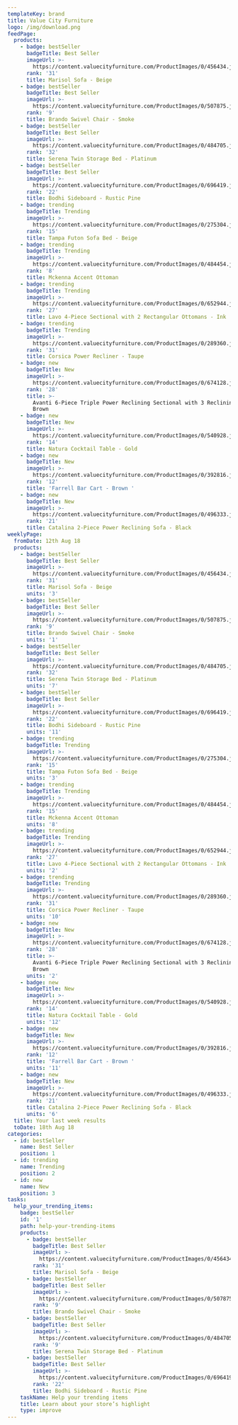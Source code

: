 ```yaml
---
templateKey: brand
title: Value City Furniture
logo: /img/download.png
feedPage:
  products:
    - badge: bestSeller
      badgeTitle: Best Seller
      imageUrl: >-
        https://content.valuecityfurniture.com/ProductImages/0/456434.jpg?impolicy=product-576x576
      rank: '31'
      title: Marisol Sofa - Beige
    - badge: bestSeller
      badgeTitle: Best Seller
      imageUrl: >-
        https://content.valuecityfurniture.com/ProductImages/0/507875.jpg?impolicy=product-65x65
      rank: '9'
      title: Brando Swivel Chair - Smoke
    - badge: bestSeller
      badgeTitle: Best Seller
      imageUrl: >-
        https://content.valuecityfurniture.com/ProductImages/0/484705.jpg?impolicy=product-65x65
      rank: '32'
      title: Serena Twin Storage Bed - Platinum
    - badge: bestSeller
      badgeTitle: Best Seller
      imageUrl: >-
        https://content.valuecityfurniture.com/ProductImages/0/696419.jpg?impolicy=product-65x65
      rank: '22'
      title: Bodhi Sideboard - Rustic Pine
    - badge: trending
      badgeTitle: Trending
      imageUrl: >-
        https://content.valuecityfurniture.com/ProductImages/0/275304.jpg?impolicy=product-65x65
      rank: '15'
      title: Tampa Futon Sofa Bed - Beige
    - badge: trending
      badgeTitle: Trending
      imageUrl: >-
        https://content.valuecityfurniture.com/ProductImages/0/484454.jpg?impolicy=product-65x65
      rank: '8'
      title: Mckenna Accent Ottoman
    - badge: trending
      badgeTitle: Trending
      imageUrl: >-
        https://content.valuecityfurniture.com/ProductImages/0/652944.jpg?impolicy=product-65x65
      rank: '27'
      title: Lavo 4-Piece Sectional with 2 Rectangular Ottomans - Ink
    - badge: trending
      badgeTitle: Trending
      imageUrl: >-
        https://content.valuecityfurniture.com/ProductImages/0/289360.jpg?impolicy=product-65x65
      rank: '31'
      title: Corsica Power Recliner - Taupe
    - badge: new
      badgeTitle: New
      imageUrl: >-
        https://content.valuecityfurniture.com/ProductImages/0/674128.jpg?impolicy=product-65x65
      rank: '28'
      title: >-
        Avanti 6-Piece Triple Power Reclining Sectional with 3 Reclining Seats -
        Brown
    - badge: new
      badgeTitle: New
      imageUrl: >-
        https://content.valuecityfurniture.com/ProductImages/0/540928.jpg?impolicy=product-65x65
      rank: '14'
      title: Natura Cocktail Table - Gold
    - badge: new
      badgeTitle: New
      imageUrl: >-
        https://content.valuecityfurniture.com/ProductImages/0/392816.jpg?impolicy=product-65x65
      rank: '12'
      title: 'Farrell Bar Cart - Brown '
    - badge: new
      badgeTitle: New
      imageUrl: >-
        https://content.valuecityfurniture.com/ProductImages/0/496333.jpg?impolicy=product-65x65
      rank: '21'
      title: Catalina 2-Piece Power Reclining Sofa - Black
weeklyPage:
  fromDate: 12th Aug 18
  products:
    - badge: bestSeller
      badgeTitle: Best Seller
      imageUrl: >-
        https://content.valuecityfurniture.com/ProductImages/0/456434.jpg?impolicy=product-576x576
      rank: '31'
      title: Marisol Sofa - Beige
      units: '3'
    - badge: bestSeller
      badgeTitle: Best Seller
      imageUrl: >-
        https://content.valuecityfurniture.com/ProductImages/0/507875.jpg?impolicy=product-65x65
      rank: '9'
      title: Brando Swivel Chair - Smoke
      units: '1'
    - badge: bestSeller
      badgeTitle: Best Seller
      imageUrl: >-
        https://content.valuecityfurniture.com/ProductImages/0/484705.jpg?impolicy=product-65x65
      rank: '32'
      title: Serena Twin Storage Bed - Platinum
      units: '7'
    - badge: bestSeller
      badgeTitle: Best Seller
      imageUrl: >-
        https://content.valuecityfurniture.com/ProductImages/0/696419.jpg?impolicy=product-65x65
      rank: '22'
      title: Bodhi Sideboard - Rustic Pine
      units: '11'
    - badge: trending
      badgeTitle: Trending
      imageUrl: >-
        https://content.valuecityfurniture.com/ProductImages/0/275304.jpg?impolicy=product-65x65
      rank: '15'
      title: Tampa Futon Sofa Bed - Beige
      units: '3'
    - badge: trending
      badgeTitle: Trending
      imageUrl: >-
        https://content.valuecityfurniture.com/ProductImages/0/484454.jpg?impolicy=product-65x65
      rank: '15'
      title: Mckenna Accent Ottoman
      units: '8'
    - badge: trending
      badgeTitle: Trending
      imageUrl: >-
        https://content.valuecityfurniture.com/ProductImages/0/652944.jpg?impolicy=product-65x65
      rank: '27'
      title: Lavo 4-Piece Sectional with 2 Rectangular Ottomans - Ink
      units: '2'
    - badge: trending
      badgeTitle: Trending
      imageUrl: >-
        https://content.valuecityfurniture.com/ProductImages/0/289360.jpg?impolicy=product-65x65
      rank: '31'
      title: Corsica Power Recliner - Taupe
      units: '10'
    - badge: new
      badgeTitle: New
      imageUrl: >-
        https://content.valuecityfurniture.com/ProductImages/0/674128.jpg?impolicy=product-65x65
      rank: '28'
      title: >-
        Avanti 6-Piece Triple Power Reclining Sectional with 3 Reclining Seats -
        Brown
      units: '2'
    - badge: new
      badgeTitle: New
      imageUrl: >-
        https://content.valuecityfurniture.com/ProductImages/0/540928.jpg?impolicy=product-65x65
      rank: '14'
      title: Natura Cocktail Table - Gold
      units: '12'
    - badge: new
      badgeTitle: New
      imageUrl: >-
        https://content.valuecityfurniture.com/ProductImages/0/392816.jpg?impolicy=product-65x65
      rank: '12'
      title: 'Farrell Bar Cart - Brown '
      units: '11'
    - badge: new
      badgeTitle: New
      imageUrl: >-
        https://content.valuecityfurniture.com/ProductImages/0/496333.jpg?impolicy=product-65x65
      rank: '21'
      title: Catalina 2-Piece Power Reclining Sofa - Black
      units: '6'
  title: Your last week results
  toDate: 18th Aug 18
categories:
  - id: bestSeller
    name: Best Seller
    position: 1
  - id: trending
    name: Trending
    position: 2
  - id: new
    name: New
    position: 3
tasks:
  help_your_trending_items:
    badge: bestSeller
    id: '1'
    path: help-your-trending-items
    products:
      - badge: bestSeller
        badgeTitle: Best Seller
        imageUrl: >-
          https://content.valuecityfurniture.com/ProductImages/0/456434.jpg?impolicy=product-576x576
        rank: '31'
        title: Marisol Sofa - Beige
      - badge: bestSeller
        badgeTitle: Best Seller
        imageUrl: >-
          https://content.valuecityfurniture.com/ProductImages/0/507875.jpg?impolicy=product-65x65
        rank: '9'
        title: Brando Swivel Chair - Smoke
      - badge: bestSeller
        badgeTitle: Best Seller
        imageUrl: >-
          https://content.valuecityfurniture.com/ProductImages/0/484705.jpg?impolicy=product-65x65
        rank: '9'
        title: Serena Twin Storage Bed - Platinum
      - badge: bestSeller
        badgeTitle: Best Seller
        imageUrl: >-
          https://content.valuecityfurniture.com/ProductImages/0/696419.jpg?impolicy=product-65x65
        rank: '22'
        title: Bodhi Sideboard - Rustic Pine
    taskName: Help your trending items
    title: Learn about your store’s highlight
    type: improve
---
```


